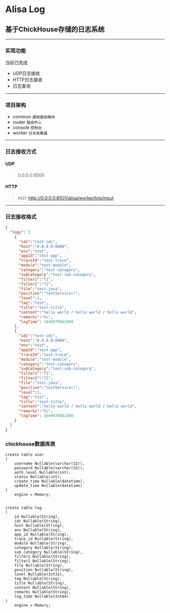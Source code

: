 # Alisa Log
## 基于ChickHouse存储的日志系统

***

### 实现功能
当前已完成
* UDP日志接收
* HTTP日志接收
* 日志查询

***

### 项目架构
* common `通用基础模块`
* router `路由中心`
* console `控制台`
* worker `日志收集器`

***

### 日志接收方式

#### UDP
> 0.0.0.0:8500

#### HTTP
> `POST` http://0.0.0.0:8501/alisa/worker/log/input

***

### 日志接收格式
```json
{
  "logs": [
    {
      "idc":"test-idc",
      "host":"0.0.0.0:0000",
      "env":"test",
      "appId":"test-app",
      "traceId":"test-trace",
      "module":"test-module",
      "category":"test-category",
      "subCategory":"test-sub-category",
      "filter1":"f1",
      "filter2":"f2",
      "file":"test.java",
      "position":"testService()",
      "level":3,
      "tag":"test",
      "title":"test-title",
      "content":"hello world / hello world / hello world",
      "remarks":"hi",
      "logTime": 1640970061000
    },
    {
      "idc":"test-idc",
      "host":"0.0.0.0:0000",
      "env":"test",
      "appId":"test-app",
      "traceId":"test-trace",
      "module":"test-module",
      "category":"test-category",
      "subCategory":"test-sub-category",
      "filter1":"f1",
      "filter2":"f2",
      "file":"test.java",
      "position":"testService()",
      "level":3,
      "tag":"test",
      "title":"test-title",
      "content":"hello world / hello world / hello world",
      "remarks":"hi",
      "logTime": 1640970061000
    }
  ]
}
```

### chickhouse数据库表

```clickhouse
create table user
(
    username Nullable(varchar(32)),
    password Nullable(varchar(32)),
    auth_level Nullable(int),
    status Nullable(int),
    create_time Nullable(datetime),
    update_time Nullable(datetime)
)
    engine = Memory;


create table log
(
    id Nullable(String),
    idc Nullable(String),
    host Nullable(String),
    env Nullable(String),
    app_id Nullable(String),
    trace_id Nullable(String),
    module Nullable(String),
    category Nullable(String),
    sub_category Nullable(String),
    filter1 Nullable(String),
    filter2 Nullable(String),
    file Nullable(String),
    position Nullable(String),
    level Nullable(Int32),
    tag Nullable(String),
    title Nullable(String),
    content Nullable(String),
    remarks Nullable(String),
    log_time Nullable(Int64)
)
    engine = Memory;
```